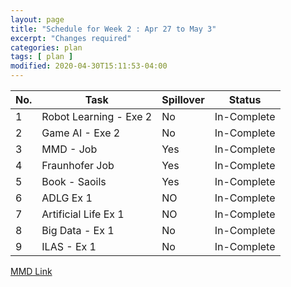 ```yaml
---
layout: page
title: "Schedule for Week 2 : Apr 27 to May 3"
excerpt: "Changes required"
categories: plan
tags: [ plan ]
modified: 2020-04-30T15:11:53-04:00
---
```



| No. | Task | Spillover | Status |
|-------|--------|---------|---------|
| 1 | Robot Learning - Exe 2   | No | In-Complete |
| 2 | Game AI - Exe  2 | No | In-Complete |
| 3 | MMD - Job | Yes| In-Complete |
| 4 | Fraunhofer Job | Yes | In-Complete |
| 5 | Book - Saoils | Yes | In-Complete |
| 6 | ADLG Ex 1 | NO | In-Complete |
| 7 | Artificial Life Ex 1 | NO | In-Complete |
| 8 | Big Data - Ex 1 | No | In-Complete|
| 9 | ILAS - Ex 1 | No | In-Complete |
[MMD Link](https://sites.google.com/view/mmdlecture)
